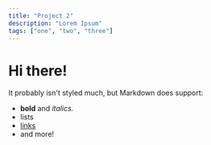```yaml
---
title: "Project 2"
description: "Lorem Ipsum"
tags: ["one", "two", "three"]
---
```


# Hi there!

It probably isn't styled much, but Markdown does support:

- **bold** and _italics._
- lists
- [links](https://astro.build)
- and more!
